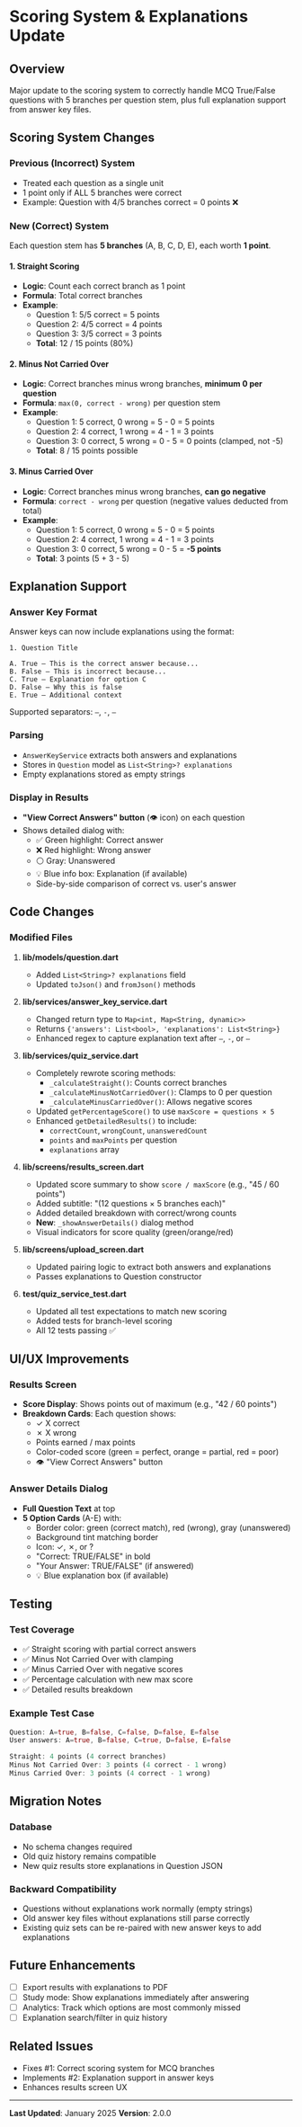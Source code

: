 # Scoring System & Explanations Update

## Overview
Major update to the scoring system to correctly handle MCQ True/False questions with 5 branches per question stem, plus full explanation support from answer key files.

## Scoring System Changes

### Previous (Incorrect) System
- Treated each question as a single unit
- 1 point only if ALL 5 branches were correct
- Example: Question with 4/5 branches correct = 0 points ❌

### New (Correct) System
Each question stem has **5 branches** (A, B, C, D, E), each worth **1 point**.

#### 1. Straight Scoring
- **Logic**: Count each correct branch as 1 point
- **Formula**: Total correct branches
- **Example**: 
  - Question 1: 5/5 correct = 5 points
  - Question 2: 4/5 correct = 4 points
  - Question 3: 3/5 correct = 3 points
  - **Total**: 12 / 15 points (80%)

#### 2. Minus Not Carried Over
- **Logic**: Correct branches minus wrong branches, **minimum 0 per question**
- **Formula**: `max(0, correct - wrong)` per question stem
- **Example**:
  - Question 1: 5 correct, 0 wrong = 5 - 0 = 5 points
  - Question 2: 4 correct, 1 wrong = 4 - 1 = 3 points
  - Question 3: 0 correct, 5 wrong = 0 - 5 = 0 points (clamped, not -5)
  - **Total**: 8 / 15 points possible

#### 3. Minus Carried Over
- **Logic**: Correct branches minus wrong branches, **can go negative**
- **Formula**: `correct - wrong` per question (negative values deducted from total)
- **Example**:
  - Question 1: 5 correct, 0 wrong = 5 - 0 = 5 points
  - Question 2: 4 correct, 1 wrong = 4 - 1 = 3 points
  - Question 3: 0 correct, 5 wrong = 0 - 5 = **-5 points**
  - **Total**: 3 points (5 + 3 - 5)

## Explanation Support

### Answer Key Format
Answer keys can now include explanations using the format:
```
1. Question Title

A. True — This is the correct answer because...
B. False — This is incorrect because...
C. True — Explanation for option C
D. False — Why this is false
E. True — Additional context
```

Supported separators: `—`, `-`, `–`

### Parsing
- `AnswerKeyService` extracts both answers and explanations
- Stores in `Question` model as `List<String>? explanations`
- Empty explanations stored as empty strings

### Display in Results
- **"View Correct Answers" button** (👁️ icon) on each question
- Shows detailed dialog with:
  - ✅ Green highlight: Correct answer
  - ❌ Red highlight: Wrong answer
  - ⚪ Gray: Unanswered
  - 💡 Blue info box: Explanation (if available)
  - Side-by-side comparison of correct vs. user's answer

## Code Changes

### Modified Files

1. **lib/models/question.dart**
   - Added `List<String>? explanations` field
   - Updated `toJson()` and `fromJson()` methods

2. **lib/services/answer_key_service.dart**
   - Changed return type to `Map<int, Map<String, dynamic>>`
   - Returns `{'answers': List<bool>, 'explanations': List<String>}`
   - Enhanced regex to capture explanation text after `—`, `-`, or `–`

3. **lib/services/quiz_service.dart**
   - Completely rewrote scoring methods:
     - `_calculateStraight()`: Counts correct branches
     - `_calculateMinusNotCarriedOver()`: Clamps to 0 per question
     - `_calculateMinusCarriedOver()`: Allows negative scores
   - Updated `getPercentageScore()` to use `maxScore = questions × 5`
   - Enhanced `getDetailedResults()` to include:
     - `correctCount`, `wrongCount`, `unansweredCount`
     - `points` and `maxPoints` per question
     - `explanations` array

4. **lib/screens/results_screen.dart**
   - Updated score summary to show `score / maxScore` (e.g., "45 / 60 points")
   - Added subtitle: "(12 questions × 5 branches each)"
   - Added detailed breakdown with correct/wrong counts
   - **New**: `_showAnswerDetails()` dialog method
   - Visual indicators for score quality (green/orange/red)

5. **lib/screens/upload_screen.dart**
   - Updated pairing logic to extract both answers and explanations
   - Passes explanations to Question constructor

6. **test/quiz_service_test.dart**
   - Updated all test expectations to match new scoring
   - Added tests for branch-level scoring
   - All 12 tests passing ✅

## UI/UX Improvements

### Results Screen
- **Score Display**: Shows points out of maximum (e.g., "42 / 60 points")
- **Breakdown Cards**: Each question shows:
  - ✓ X correct
  - ✗ X wrong
  - Points earned / max points
  - Color-coded score (green = perfect, orange = partial, red = poor)
  - 👁️ "View Correct Answers" button

### Answer Details Dialog
- **Full Question Text** at top
- **5 Option Cards** (A-E) with:
  - Border color: green (correct match), red (wrong), gray (unanswered)
  - Background tint matching border
  - Icon: ✓, ✗, or ?
  - "Correct: TRUE/FALSE" in bold
  - "Your Answer: TRUE/FALSE" (if answered)
  - 💡 Blue explanation box (if available)

## Testing

### Test Coverage
- ✅ Straight scoring with partial correct answers
- ✅ Minus Not Carried Over with clamping
- ✅ Minus Carried Over with negative scores
- ✅ Percentage calculation with new max score
- ✅ Detailed results breakdown

### Example Test Case
```dart
Question: A=true, B=false, C=false, D=false, E=false
User answers: A=true, B=false, C=true, D=false, E=false

Straight: 4 points (4 correct branches)
Minus Not Carried Over: 3 points (4 correct - 1 wrong)
Minus Carried Over: 3 points (4 correct - 1 wrong)
```

## Migration Notes

### Database
- No schema changes required
- Old quiz history remains compatible
- New quiz results store explanations in Question JSON

### Backward Compatibility
- Questions without explanations work normally (empty strings)
- Old answer key files without explanations still parse correctly
- Existing quiz sets can be re-paired with new answer keys to add explanations

## Future Enhancements
- [ ] Export results with explanations to PDF
- [ ] Study mode: Show explanations immediately after answering
- [ ] Analytics: Track which options are most commonly missed
- [ ] Explanation search/filter in quiz history

## Related Issues
- Fixes #1: Correct scoring system for MCQ branches
- Implements #2: Explanation support in answer keys
- Enhances results screen UX

---
**Last Updated**: January 2025
**Version**: 2.0.0
